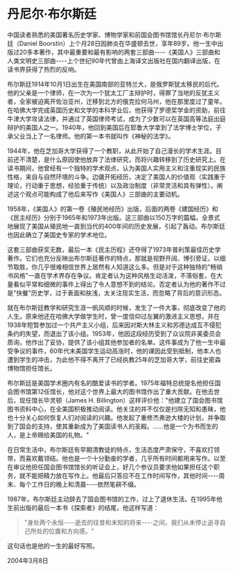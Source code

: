 # 丹尼尔·布尔斯廷

中国读者熟悉的美国著名历史学家、博物学家和前国会图书馆馆长丹尼尔·布尔斯廷（Daniel Boorstin）上个月28日因肺炎在华盛顿去世，享年89岁。他一生中出版过20多本著作，其中最重要和最有影响的两套三部曲----《美国人》三部曲和人类文明史三部曲----上个世纪90年代曾由上海译文出版社在国内翻译出版，在读书界获得了热烈的反响。

布尔斯廷1914年10月1日出生在美国南部的亚特兰大，是俄罗斯犹太移民的后代。他的父亲是一个律师，在一次为一个犹太工厂主辩护时，得罪了当地的反犹主义者，全家被迫离开佐治亚州，迁移到北方的俄克拉何马州，他在那里度过了童年。在哈佛大学完成英国历史和文学的本科学业后，他获得了罗德奖学金的资助，前往牛津大学攻读法律，并通过了英国律师考试，成为了少数可以在英国高等法庭出庭辩护的美国人之一。1940年，他回到美国后在耶鲁大学拿到了法学博士学位，子承父业当上了一名律师。他的第一本书就叫作《神秘的法学》。

1944年，他在芝加哥大学获得了一个教职，从此开始了自己漫长的学术生涯。目前还不清楚，是什么原因使他放弃了法律研究，而将兴趣转移到了历史研究上。在读书期间，他曾经有一个独特的学术观点，认为美国人实用主义和注重现实的民族性格，来自与自然环境的斗争。边疆开拓经历，决定了美国人的价值观（实践重于理论，行动重于思想，经验重于传统）以及政治制度（非常灵活和具有弹性）。阐述这个观点可能构成了他后来写作《美国人》三部曲的主要动机。

1958年，《美国人》的第一卷《殖民地经历》出版，后面的两卷《建国经历》和《民主经历》分别于1965年和1973年出版。这三部曲以150万字的篇幅，全景式地展现了美国从殖民地一直到当代的400年间的历史发展，引起了轰动。布尔斯廷也因此确立了美国史专家的学术地位。

这套三部曲获奖无数，最后一本《民主历程》还夺得了1973年普利策最佳历史学著作。它们也充分反映出布尔斯廷著作的特点，那就是视野开阔、博引旁证，以细节取胜，你几乎很难相信世界上居然有人知道这么多。但是对于这种独特的"畅销书风格"一直在学术界存在争议。肯定者认为这种风格生动活泼，不落俗套，在大量看似平常和细微的事件上得出了令人意想不到的结论。否定者认为他的著作不过是"快餐"历史学，过于表面和肤浅，太关注现实生活，而忽略了背后的意识形态。

就在布尔斯廷教学和研究生涯一帆风顺的时候，发生了一件大事，彻底改变了他的人生。原来他还在哈佛大学做学生时，曾一度信仰过左翼的激进主义思想，并在1938年短暂参加过一个共产主义小组，后来因对斯大林主义和苏德达成互不侵犯条约的失望，而退出了该小组。1953年，他因这段经历受到了众议院非美委员会质询，他作出了妥协，提供了该小组其他参加者的名单。这件事成为了他一生中最受争议的事件，60年代末美国学生运动高涨时，他的课因此受到抵制，他本人也遭到学生的冲击，为此他不得不离开了已经执教25年的芝加哥大学，前往史密森博物馆担任馆长。

布尔斯廷是美国学术圈内有名的酷爱读书的学者。1975年福特总统提名他担任国会图书馆第12任馆长，他对这个世界上最大的图书馆作出了重大贡献。在他去世后，现任馆长毕灵顿（James H. Billington）这样评价他："他建立了国会图书馆图书资料中心，在全美国积极推动阅读。他关注的并不仅仅是扫除无知和愚昧，他也十分关心如何恢复人们对阅读的兴趣。他发起了重修杰弗逊大楼的计划，并争取到了国会的支持，使其重新成为了美国读书人的圣殿。......他是一个为书而生的人，是上帝赐给美国的礼物。"

在日常生活中，布尔斯廷有早期清教徒的特点，生活态度严肃保守，不喜欢打领带，而喜欢戴领结。他也是一个十分勤奋的学者，几乎所有时间都用来写作。以至在审议他担任国会图书馆馆长的听证会上，好几个参议员要求他如果担任这个职务，就不能把精力放在写作上。他最后只答应不在工作时间写作，其他时间----周末、每个工作日的晚上和清晨----依然笔耕不缀。

1987年，布尔斯廷主动辞去了国会图书馆的工作，过上了退休生活。在1995年他生前出版的最后一本书《探索者》的结尾，他这样写道：

> "身处两个永恒----逝去的往昔和未知的将来----之间，我们从未停止追寻自己所处的位置和方向感。"

这句话也是他的一生的最好写照。

2004年3月8日